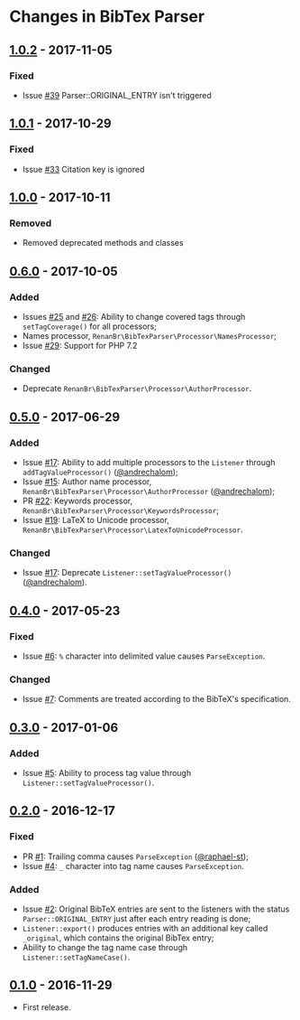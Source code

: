 # Changes in BibTex Parser

## [1.0.2] - 2017-11-05

### Fixed

- Issue [#39] Parser::ORIGINAL_ENTRY isn't triggered

[1.0.2]: https://github.com/renanbr/bibtex-parser/releases/tag/1.0.2
[#39]: https://github.com/renanbr/bibtex-parser/issues/33

## [1.0.1] - 2017-10-29

### Fixed

- Issue [#33] Citation key is ignored

[1.0.1]: https://github.com/renanbr/bibtex-parser/releases/tag/1.0.1
[#33]: https://github.com/renanbr/bibtex-parser/issues/33

## [1.0.0] - 2017-10-11

### Removed

- Removed deprecated methods and classes

[1.0.0]: https://github.com/renanbr/bibtex-parser/releases/tag/1.0.0

## [0.6.0] - 2017-10-05

### Added

- Issues [#25] and [#26]: Ability to change covered tags  through `setTagCoverage()` for all processors;
- Names processor, `RenanBr\BibTexParser\Processor\NamesProcessor`;
- Issue [#29]: Support for PHP 7.2

### Changed

- Deprecate `RenanBr\BibTexParser\Processor\AuthorProcessor`.

[0.6.0]: https://github.com/renanbr/bibtex-parser/releases/tag/0.6.0
[#25]: https://github.com/renanbr/bibtex-parser/issues/25
[#26]: https://github.com/renanbr/bibtex-parser/issues/26
[#29]: https://github.com/renanbr/bibtex-parser/issues/29

## [0.5.0] - 2017-06-29

### Added

- Issue [#17]: Ability to add multiple processors to the `Listener` through `addTagValueProcessor()` ([@andrechalom]);
- Issue [#15]: Author name processor, `RenanBr\BibTexParser\Processor\AuthorProcessor` ([@andrechalom]);
- PR [#22]: Keywords processor, `RenanBr\BibTexParser\Processor\KeywordsProcessor`;
- Issue [#19]: LaTeX to Unicode processor, `RenanBr\BibTexParser\Processor\LatexToUnicodeProcessor`.

[0.5.0]: https://github.com/renanbr/bibtex-parser/releases/tag/0.5.0

### Changed

- Issue [#17]: Deprecate `Listener::setTagValueProcessor()` ([@andrechalom]).

[#15]: https://github.com/renanbr/bibtex-parser/issues/15
[#17]: https://github.com/renanbr/bibtex-parser/issues/17
[#22]: https://github.com/renanbr/bibtex-parser/pull/22
[#19]: https://github.com/renanbr/bibtex-parser/issues/19

## [0.4.0] - 2017-05-23

### Fixed

- Issue [#6]: `%` character into delimited value causes `ParseException`.

[#6]: https://github.com/renanbr/bibtex-parser/issues/6

### Changed

- Issue [#7]: Comments are treated according to the BibTeX's specification.

[#7]: https://github.com/renanbr/bibtex-parser/issues/7

[0.4.0]: https://github.com/renanbr/bibtex-parser/releases/tag/0.4.0

## [0.3.0] - 2017-01-06

### Added

- Issue [#5]: Ability to process tag value through `Listener::setTagValueProcessor()`.

[#5]: https://github.com/renanbr/bibtex-parser/issues/5

[0.3.0]: https://github.com/renanbr/bibtex-parser/releases/tag/0.3.0

## [0.2.0] - 2016-12-17

### Fixed

- PR [#1]: Trailing comma causes `ParseException` ([@raphael-st]);
- Issue [#4]: `_` character into tag name causes `ParseException`.

[#1]: https://github.com/renanbr/bibtex-parser/commit/2ac8aec67d4f6aceb443cb03b855f8c2b2f456e3
[#4]: https://github.com/renanbr/bibtex-parser/issues/4

[0.2.0]: https://github.com/renanbr/bibtex-parser/releases/tag/0.2.0


### Added

- Issue [#2]: Original BibTeX entries are sent to the listeners with the status `Parser::ORIGINAL_ENTRY` just after each entry reading is done;
- `Listener::export()` produces entries with an additional key called `_original`, which contains the original BibTex entry;
- Ability to change the tag name case through `Listener::setTagNameCase()`.

[#2]: https://github.com/renanbr/bibtex-parser/issues/2

## [0.1.0] - 2016-11-29

- First release.

[0.1.0]: https://github.com/renanbr/bibtex-parser/releases/tag/0.1.0

[@andrechalom]: https://github.com/andrechalom
[@raphael-st]: https://github.com/raphael-st
